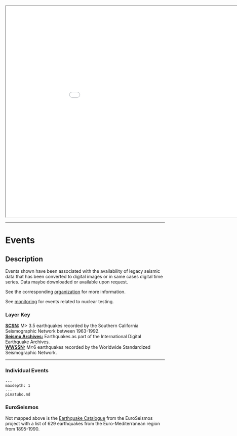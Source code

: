 <!---
layout              : page-fullwidth
show_meta           : false
title               : "Events"
subheadline         : "FIND"
teaser              : "Search for events with legacy data."
header:
#   image_fullwidth  : "world2.jpg"
   image_fullwidth  : "crack_resize.jpg"
permalink           : "/events/"


![some text](../images/crack_resize.jpg)
--->

<p style="text-align: center;">
<br>
<iframe src="../_static/events_orig.html"  width="1000px" height="666px"></iframe>

</p>
<hr>


# Events 
## Description

Events shown have been associated with the availability of legacy seismic data that has been converted to digital images or in same cases digital time series. Data maybe downloaded or available upon request.

See the corresponding [organization](../find_data/organizations/index.md) for more information.

See [monitoring](../find_data//index.md) for events related to nuclear testing.




### Layer Key
[**SCSN:**](../find_data/organizations/SCSN) M> 3.5 earthquakes recorded by the Southern California Seismographic Network between 1963-1992.
<br>
[**Seismo Archives:**](https://ds.iris.edu/seismo-archives/quakes/) Earthquakes as part of the International Digital Earthquake Archives.
<br>
[**WWSSN:**](../find_data/organizations/wwssn) M&ge;6 earthquakes recorded by the Worldwide Standardized Seismographic Network.
<br>


<hr>

### Individual Events
```{toctree}
---
maxdepth: 1
---
pinatubo.md
```


### EuroSeismos
Not mapped above is the [Earthquake Catalogue](http://storing.ingv.it/es_web/Data/Es_map.html) from the EuroSeismos project with a list of 629 earthquakes from the Euro-Mediterranean region from 1895-1990.


